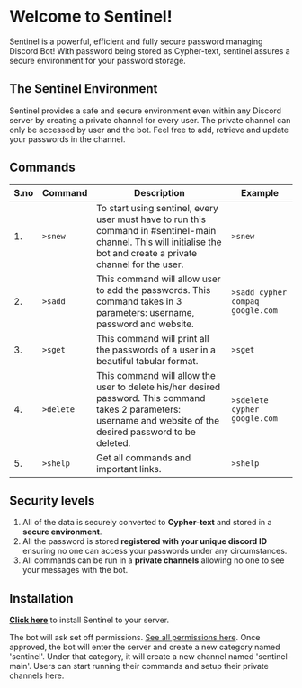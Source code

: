 # Welcome to Sentinel!

Sentinel is a powerful, efficient and fully secure password managing Discord Bot! With password being stored as Cypher-text, sentinel assures a secure environment for your password storage.

## The Sentinel Environment
Sentinel provides a safe and secure environment even within any Discord server by creating a private channel for every user. The private channel can only be accessed by user and the bot. Feel free to add, retrieve and update your passwords in the channel.

## Commands

| S.no | Command | Description | Example |
| --- | --- | --- | --- |
| 1. | `>snew` | To start using sentinel, every user must have to run this command in #sentinel-main channel. This will initialise the bot and create a private channel for the user. | `>snew` |
| 2. | `>sadd` | This command will allow user to add the passwords. This command takes in 3 parameters: username, password and website. | `>sadd cypher compaq google.com` |
| 3. | `>sget` | This command will print all the passwords of a user in a beautiful tabular format. | `>sget` |
| 4. | `>delete` | This command will allow the user to delete his/her desired password. This command takes 2 parameters: username and website of the desired password to be deleted. | `>sdelete cypher google.com` |
| 5. | `>shelp` | Get all commands and important links. | `>shelp` |

## Security levels

1. All of the data is securely converted to **Cypher-text** and stored in a **secure environment**.
2. All the password is stored **registered with your unique discord ID** ensuring no one can access your passwords under any circumstances.
3. All commands can be run in a **private channels** allowing no one to see your messages with the bot.

## Installation

[**Click here**](https://discord.com/api/oauth2/authorize?client_id=922866629229039626&permissions=534723951696&scope=bot) to install Sentinel to your server.

The bot will ask set off permissions. [See all permissions here](https://github.com/sentinel-db/sentinel/blob/main/docs/permissions.md). Once approved, the bot will enter the server and create a new category named 'sentinel'. Under that category, it will create a new channel named 'sentinel-main'. Users can start running their commands and setup their private channels here.
